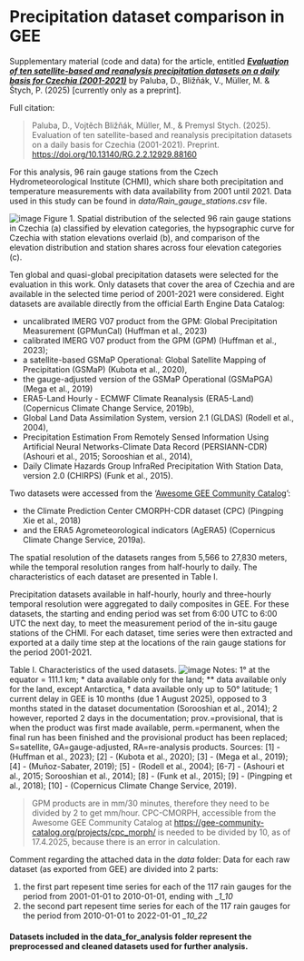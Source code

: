 # Precipitation dataset comparison in GEE
Supplementary material (code and data) for the article, entitled [_**Evaluation of ten satellite-based and reanalysis precipitation datasets on a daily basis for Czechia (2001-2021)**_](http://dx.doi.org/10.13140/RG.2.2.12929.88160) by Paluba, D., Bližňák, V., Müller, M. & Štych, P. (2025) [currently only as a preprint].

Full citation:
> Paluba, D., Vojtěch Bližňák, Müller, M., & Premysl Stych. (2025). Evaluation of ten satellite-based and reanalysis precipitation datasets on a daily basis for Czechia (2001-2021). Preprint. https://doi.org/10.13140/RG.2.2.12929.88160

For this analysis, 96 rain gauge stations from the Czech Hydrometeorological Institute (CHMI), which share both precipitation and temperature measurements with data availability from 2001 until 2021. Data used in this study can be found in _data/Rain_gauge_stations.csv_ file.

![image](https://github.com/user-attachments/assets/d35a50c5-9770-4340-819d-5af34ea3cb61)
Figure 1. Spatial distribution of the selected 96 rain gauge stations in Czechia (a) classified by elevation categories, the hypsographic curve for Czechia with station elevations overlaid (b), and comparison of the elevation distribution and station shares across four elevation categories (c).


Ten global and quasi-global precipitation datasets were selected for the evaluation in this work. Only datasets that cover the area of Czechia and are available in the selected time period of 2001-2021 were considered. Eight datasets are available directly from the official Earth Engine Data Catalog: 
- uncalibrated IMERG V07 product from the GPM: Global Precipitation Measurement (GPMunCal) (Huffman et al., 2023)
- calibrated IMERG V07 product from the GPM (GPM) (Huffman et al., 2023); 
- a satellite-based GSMaP Operational: Global Satellite Mapping of Precipitation (GSMaP) (Kubota et al., 2020), 
- the gauge-adjusted version of the GSMaP Operational (GSMaPGA) (Mega et al., 2019)
- ERA5-Land Hourly - ECMWF Climate Reanalysis (ERA5-Land) (Copernicus Climate Change Service, 2019b), 
- Global Land Data Assimilation System, version 2.1 (GLDAS) (Rodell et al., 2004), 
- Precipitation Estimation From Remotely Sensed Information Using Artificial Neural Networks-Climate Data Record (PERSIANN-CDR) (Ashouri et al., 2015; Sorooshian et al., 2014), 
- Daily Climate Hazards Group InfraRed Precipitation With Station Data, version 2.0 (CHIRPS) (Funk et al., 2015). 

Two datasets were accessed from the ‘[Awesome GEE Community Catalog](https://gee-community-catalog.org/)’: 
- the Climate Prediction Center CMORPH-CDR dataset (CPC) (Pingping Xie et al., 2018)
- and the ERA5 Agrometeorological indicators (AgERA5) (Copernicus Climate Change Service, 2019a). 

The spatial resolution of the datasets ranges from 5,566 to 27,830 meters, while the temporal resolution ranges from half-hourly to daily. The characteristics of each dataset are presented in Table I. 

Precipitation datasets available in half-hourly, hourly and three-hourly temporal resolution were aggregated to daily composites in GEE. For these datasets, the starting and ending period was set from 6:00 UTC to 6:00 UTC the next day, to meet the measurement period of the in-situ gauge stations of the CHMI. For each dataset, time series were then extracted and exported at a daily time step at the locations of the rain gauge stations for the period 2001-2021.

Table I. Characteristics of the used datasets.
![image](https://github.com/user-attachments/assets/285f6c90-f51a-4008-a91c-d0a99043df15)
Notes: 1° at the equator = 111.1 km; * data available only for the land; ** data available only for the land, except Antarctica, † data available only up to 50° latitude; 1 current delay in GEE is 10 months (due 1 August 2025), opposed to 3 months stated in the dataset documentation (Sorooshian et al., 2014); 2 however, reported 2 days in the documentation; prov.=provisional, that is when the product was first made available, perm.=permanent, when the final run has been finished and the provisional product has been replaced; S=satellite, GA=gauge-adjusted, RA=re-analysis products. 
Sources: [1] - (Huffman et al., 2023); [2] - (Kubota et al., 2020); [3] - (Mega et al., 2019); [4] - (Muñoz-Sabater, 2019); [5] - (Rodell et al., 2004); [6-7] - (Ashouri et al., 2015; Sorooshian et al., 2014); [8] - (Funk et al., 2015); [9] - (Pingping et al., 2018); [10] - (Copernicus Climate Change Service, 2019).

> GPM products are in mm/30 minutes, therefore they need to be divided by 2 to get mm/hour.
> CPC-CMORPH, accessible from the Awesome GEE Community Catalog at https://gee-community-catalog.org/projects/cpc_morph/ is needed to be divided by 10, as of 17.4.2025, because there is an error in calculation.

Comment regarding the attached data in the _data_ folder:
Data for each raw dataset (as exported from GEE) are divided into 2 parts: 
1. the first part repesent time series for each of the 117 rain gauges for the period from 2001-01-01 to 2010-01-01, ending with __1_10_
2. the second part repesent time series for each of the 117 rain gauges for the period from 2010-01-01 to 2022-01-01 __10_22_

#### Datasets included in the data_for_analysis folder represent the preprocessed and cleaned datasets used for further analysis.
